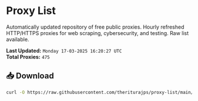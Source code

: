 # Proxy List

Automatically updated repository of free public proxies. Hourly refreshed HTTP/HTTPS proxies for web scraping, cybersecurity, and testing. Raw list available.

**Last Updated:** `Monday 17-03-2025 16:20:27 UTC`  
**Total Proxies:** `475`

## 📥 Download
```bash
curl -O https://raw.githubusercontent.com/theriturajps/proxy-list/main/proxies.txt
